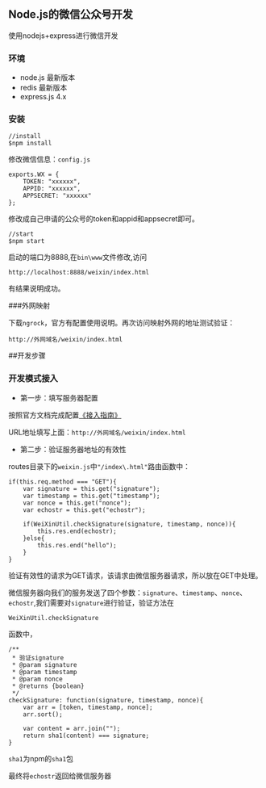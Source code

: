 ## Node.js的微信公众号开发

使用nodejs+express进行微信开发

### 环境

- node.js 最新版本
- redis 最新版本
- express.js 4.x

### 安装
	
	//install
	$npm install

修改微信信息：`config.js`

	exports.WX = {
	    TOKEN: "xxxxxx",
	    APPID: "xxxxxx",
	    APPSECRET: "xxxxxx"
	};
	
修改成自己申请的公众号的token和appid和appsecret即可。	

	//start
	$npm start
	
启动的端口为8888,在`bin\www`文件修改,访问

	http://localhost:8888/weixin/index.html

有结果说明成功。

###外网映射

下载`ngrock`，官方有配置使用说明。再次访问映射外网的地址测试验证：

	http://外网域名/weixin/index.html

##开发步骤

### 开发模式接入

- 第一步：填写服务器配置

按照官方文档完成配置[《接入指南》](http://mp.weixin.qq.com/wiki/17/2d4265491f12608cd170a95559800f2d.html)

URL地址填写上面：`http://外网域名/weixin/index.html`

- 第二步：验证服务器地址的有效性

 routes目录下的`weixin.js`中`"/index\.html"`路由函数中：

	if(this.req.method === "GET"){
        var signature = this.get("signature");
        var timestamp = this.get("timestamp");
        var nonce = this.get("nonce");
        var echostr = this.get("echostr");

        if(WeiXinUtil.checkSignature(signature, timestamp, nonce)){
            this.res.end(echostr);
        }else{
            this.res.end("hello");
        }
    }

验证有效性的请求为GET请求，该请求由微信服务器请求，所以放在GET中处理。

微信服务器向我们的服务发送了四个参数：`signature`、`timestamp`、`nonce`、`echostr`,我们需要对`signature`进行验证，验证方法在

	WeiXinUtil.checkSignature
函数中，
	
	/**
     * 验证signature
     * @param signature
     * @param timestamp
     * @param nonce
     * @returns {boolean}
     */
    checkSignature: function(signature, timestamp, nonce){
        var arr = [token, timestamp, nonce];
        arr.sort();

        var content = arr.join("");
        return sha1(content) === signature;
    }

`sha1`为npm的`sha1`包

最终将`echostr`返回给微信服务器